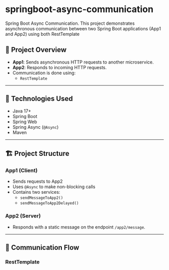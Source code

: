 # springboot-async-communication
 Spring Boot Async Communication.  This project demonstrates asynchronous communication between two Spring Boot applications  (App1 and App2) using both RestTemplate

 ## 🧩 Project Overview

- **App1**: Sends asynchronous HTTP requests to another microservice.
- **App2**: Responds to incoming HTTP requests.
- Communication is done using:
  - `RestTemplate`
  

---

## 🧱 Technologies Used

- Java 17+
- Spring Boot
- Spring Web
- Spring Async (`@Async`)
- Maven

---

## 🏗️ Project Structure

### App1 (Client)
- Sends requests to App2
- Uses `@Async` to make non-blocking calls
- Contains two services:
  - `sendMessageToApp2()`
  - `sendMessageToApp2Delayed()`

### App2 (Server)
- Responds with a static message on the endpoint `/app2/message`.

---

## 🔁 Communication Flow

### RestTemplate
